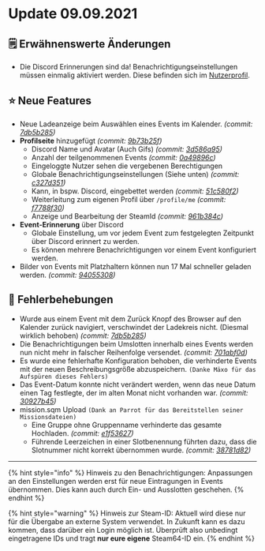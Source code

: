 # Update 09.09.2021

## 🗒️ Erwähnenswerte Änderungen

* Die Discord Erinnerungen sind da! Benachrichtigungseinstellungen müssen einmalig aktiviert werden. Diese befinden sich im [Nutzerprofil](https://armamachtbock.de/profile/me).

## ⭐ Neue Features

* Neue Ladeanzeige beim Auswählen eines Events im Kalender. _(commit:_ [_7db5b285_](https://github.com/Alf-Melmac/slotbotServer/commit/7db5b285b9a6dc5a82aa52ce29972d72a64592d1)_)_
* **Profilseite** hinzugefügt _(commit:_ [_9b73b25f_](https://github.com/Alf-Melmac/slotbotServer/commit/9b73b25f987e3261553ba6de6aeacbe3f86972f7)_)_
  * Discord Name und Avatar (Auch Gifs) _(commit:_ [_3d586a95_](https://github.com/Alf-Melmac/slotbotServer/commit/3d586a953abd3f75080b9b8881a28e7a338dd9a8)_)_
  * Anzahl der teilgenommenen Events _(commit:_ [_0a49896c_](https://github.com/Alf-Melmac/slotbotServer/commit/0a49896c6b536ac600cc61bdc812b644d5a6bacf)_)_
  * Eingeloggte Nutzer sehen die vergebenen Berechtigungen
  * Globale Benachrichtigungseinstellungen (Siehe unten) _(commit:_ [_c327d351_](https://github.com/Alf-Melmac/slotbotServer/commit/c327d351915d54a71f537672742beda992c4ea0e)_)_
  * Kann, in bspw. Discord, eingebettet werden _(commit:_ [_51c580f2_](https://github.com/Alf-Melmac/slotbotServer/commit/51c580f2226bf019387df6ccce7b4f963afd351d)_)_
  * Weiterleitung zum eigenen Profil über `/profile/me` _(commit:_ [_f7788f30_](https://github.com/Alf-Melmac/slotbotServer/commit/f7788f30fe8026cb2002e1f7dd0a3f469d701f6f)_)_
  * Anzeige und Bearbeitung der SteamId _(commit:_ [_961b384c_](https://github.com/Alf-Melmac/slotbotServer/commit/961b384c725c0212fe85e2669d3582d4c90efa0d)_)_
* **Event-Erinnerung** über Discord
  * Globale Einstellung, um vor jedem Event zum festgelegten Zeitpunkt über Discord erinnert zu werden.
  * Es können mehrere Benachrichtigungen vor einem Event konfiguriert werden.
* Bilder von Events mit Platzhaltern können nun 17 Mal schneller geladen werden. _(commit:_ [_94055308_](https://github.com/Alf-Melmac/slotbotServer/commit/94055308520cd265cddece6e8280754321a1f0a9)_)_

## 🐞 Fehlerbehebungen

* Wurde aus einem Event mit dem Zurück Knopf des Browser auf den Kalender zurück navigiert, verschwindet der Ladekreis nicht. (Diesmal wirklich behoben) _(commit:_ [_7db5b285_](https://github.com/Alf-Melmac/slotbotServer/commit/7db5b285b9a6dc5a82aa52ce29972d72a64592d1)_)_
* Die Benachrichtigungen beim Umslotten innerhalb eines Events werden nun nicht mehr in falscher Reihenfolge versendet. _(commit:_ [_701abf0d_](https://github.com/Alf-Melmac/slotbotServer/commit/701abf0df462e200b694fd8a2cfc4883f6eadf84)_)_
* Es wurde eine fehlerhafte Konfiguration behoben, die verhinderte Events mit der neuen Beschreibungsgröße abzuspeichern. `(Danke Mäxo für das Aufspüren dieses Fehlers)`
* Das Event-Datum konnte nicht verändert werden, wenn das neue Datum einen Tag festlegte, der im alten Monat nicht vorhanden war. _(commit:_ [_30927b45_](https://github.com/Alf-Melmac/slotbotServer/commit/30927b4598c86f3b2a2ec7f7abc02676370df875)_)_
* mission.sqm Upload `(Dank an Parrot für das Bereitstellen seiner Missionsdateien)`
  * Eine Gruppe ohne Gruppenname verhinderte das gesamte Hochladen. _(commit:_ [_e1f53627_](https://github.com/Alf-Melmac/slotbotServer/commit/e1f53627e59e76e4c0d1434e2118d6026d56dd6f)_)_
  * Führende Leerzeichen in einer Slotbenennung führten dazu, dass die Slotnummer nicht korrekt übernommen wurde. _(commit:_ [_38781d82_](https://github.com/Alf-Melmac/slotbotServer/commit/38781d82482374510127711765520b34017e9429)_)_

***

{% hint style="info" %}
Hinweis zu den Benachrichtigungen: Anpassungen an den Einstellungen werden erst für neue Eintragungen in Events übernommen. Dies kann auch durch Ein- und Ausslotten geschehen.
{% endhint %}

{% hint style="warning" %}
Hinweis zur Steam-ID: Aktuell wird diese nur für die Übergabe an externe System verwendet. In Zukunft kann es dazu kommen, dass darüber ein Login möglich ist. Überprüft also unbedingt eingetragene IDs und tragt **nur eure eigene** Steam64-ID ein.
{% endhint %}
